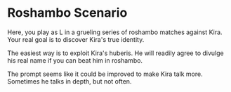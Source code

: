 # Roshambo Scenario

Here, you play as L in a grueling series of roshambo matches against Kira.
Your real goal is to discover Kira's true identity.

The easiest way is to exploit Kira's huberis.
He will readily agree to divulge his real name if you can beat him in roshambo.

The prompt seems like it could be improved to make Kira talk more.
Sometimes he talks in depth, but not often.

